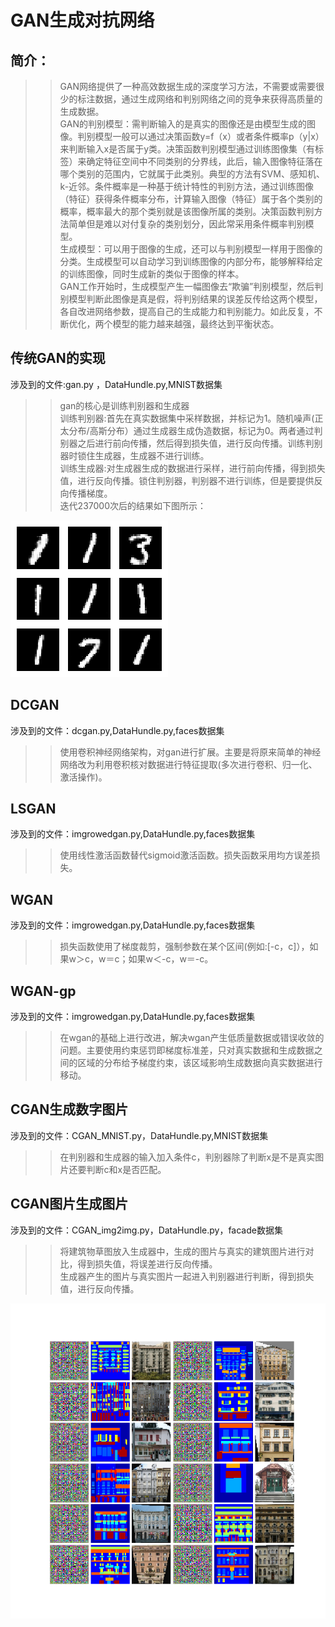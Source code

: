# GAN生成对抗网络
## 简介：
>>GAN网络提供了一种高效数据生成的深度学习方法，不需要或需要很少的标注数据，通过生成网络和判别网络之间的竞争来获得高质量的生成数据。  
GAN的判别模型：需判断输入的是真实的图像还是由模型生成的图像。判别模型一般可以通过决策函数y=f（x）或者条件概率p（y|x）来判断输入x是否属于y类。决策函数判别模型通过训练图像集（有标签）来确定特征空间中不同类别的分界线，此后，输入图像特征落在哪个类别的范围内，它就属于此类别。典型的方法有SVM、感知机、k-近邻。条件概率是一种基于统计特性的判别方法，通过训练图像（特征）获得条件概率分布，计算输入图像（特征）属于各个类别的概率，概率最大的那个类别就是该图像所属的类别。决策函数判别方法简单但是难以对付复杂的类别划分，因此常采用条件概率判别模型。  
生成模型：可以用于图像的生成，还可以与判别模型一样用于图像的分类。生成模型可以自动学习到训练图像的内部分布，能够解释给定的训练图像，同时生成新的类似于图像的样本。  
GAN工作开始时，生成模型产生一幅图像去“欺骗”判别模型，然后判别模型判断此图像是真是假，将判别结果的误差反传给这两个模型，各自改进网络参数，提高自己的生成能力和判别能力。如此反复，不断优化，两个模型的能力越来越强，最终达到平衡状态。
## 传统GAN的实现
涉及到的文件:gan.py ，DataHundle.py,MNIST数据集
>>gan的核心是训练判别器和生成器  
训练判别器:首先在真实数据集中采样数据，并标记为1。随机噪声(正太分布/高斯分布）通过生成器生成伪造数据，标记为0。两者通过判别器之后进行前向传播，然后得到损失值，进行反向传播。训练判别器时锁住生成器，生成器不进行训练。  
训练生成器:对生成器生成的数据进行采样，进行前向传播，得到损失值，进行反向传播。锁住判别器，判别器不进行训练，但是要提供反向传播梯度。   
迭代237000次后的结果如下图所示：  

![Image text](https://github.com/18845109194/my/blob/master/237000.png)  

## DCGAN  
涉及到的文件：dcgan.py,DataHundle.py,faces数据集  
>>使用卷积神经网络架构，对gan进行扩展。主要是将原来简单的神经网络改为利用卷积核对数据进行特征提取(多次进行卷积、归一化、激活操作)。  
## LSGAN
涉及到的文件：imgrowedgan.py,DataHundle.py,faces数据集
>>使用线性激活函数替代sigmoid激活函数。损失函数采用均方误差损失。
## WGAN
涉及到的文件：imgrowedgan.py,DataHundle.py,faces数据集
>>损失函数使用了梯度裁剪，强制参数在某个区间(例如:[-c，c]），如果w＞c，w＝c；如果w＜-c，w＝-c。
## WGAN-gp
涉及到的文件：imgrowedgan.py,DataHundle.py,faces数据集
>>在wgan的基础上进行改进，解决wgan产生低质量数据或错误收敛的问题。主要使用约束惩罚即梯度标准差，只对真实数据和生成数据之间的区域的分布给予梯度约束，该区域影响生成数据向真实数据进行移动。
## CGAN生成数字图片
涉及到的文件：CGAN_MNIST.py，DataHundle.py,MNIST数据集
>>在判别器和生成器的输入加入条件c，判别器除了判断x是不是真实图片还要判断c和x是否匹配。
## CGAN图片生成图片
涉及到的文件：CGAN_img2img.py，DataHundle.py，facade数据集
>>将建筑物草图放入生成器中，生成的图片与真实的建筑图片进行对比，得到损失值，将误差进行反向传播。  
生成器产生的图片与真实图片一起进入判别器进行判断，得到损失值，进行反向传播。  

![Image text](https://github.com/18845109194/my/blob/master/cgan-img2img000000.png)

